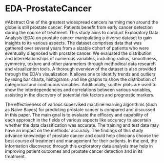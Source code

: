# EDA-ProstateCancer
 #Abstract
  One of the greatest widespread cancers harming men around the globe is still prostate cancer. Patients benefit from early cancer detection during the course of treatment. This study aims to conduct Exploratory Data Analysis (EDA) on prostate cancer manipulating a diverse dataset to gain insights to its various aspects. The dataset comprises data that was gathered over several years from a sizable cohort of patients who were eventually diagnosed with prostate cancer. We evaluated the distribution and interrelationships of numerous variables, including radius, smoothness, symmetry, texture and other parameters through methodical data research and visualization tools. A thorough overview of the dataset is also provided through the EDA's visualization. It allows one to identify trends and outliers by using bar charts, histograms, and line graphs to show the distribution of categorical and continuous variables. Additionally, scatter plots are used to show the interdependencies and correlations between various variables, assisting in the discovery of potential risk factors and prognostic markers. 

 The effectiveness of various supervised machine learning algorithms (such as Naïve Bayes) for predicting prostate cancer is compared and discussed in this paper. The main goal is to evaluate the efficacy and capability of each approach in the fields of various aspects like accuracy to ascertain whether the data classification was accurate. The training and test data may have an impact on the methods' accuracy. The findings of this study advance knowledge of prostate cancer and could help clinicians choose the best course of treatment and management for their patients. In the end, the information discovered through this exploratory data analysis may help in improving patient outcomes and prostate cancer detection and in its treatment.
